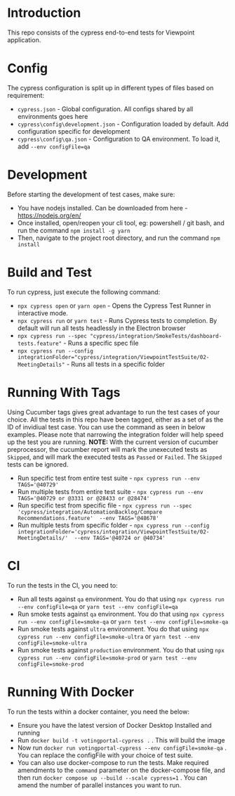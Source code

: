 # Introduction

This repo consists of the cypress end-to-end tests for Viewpoint application.

# Config

The cypress configuration is split up in different types of files based on requirement:

- `cypress.json` - Global configuration. All configs shared by all environments goes here
- `cypress\config\development.json` - Configuration loaded by default. Add configuration specific for development
- `cypress\config\qa.json` - Configuration to QA environment. To load it, add `--env configFile=qa`

# Development

Before starting the development of test cases, make sure:

- You have nodejs installed. Can be downloaded from here - https://nodejs.org/en/
- Once installed, open/reopen your cli tool, eg: powershell / git bash, and run the command `npm install -g yarn`
- Then, navigate to the project root directory, and run the command `npm install`

# Build and Test

To run cypress, just execute the following command:

- `npx cypress open` or `yarn open` - Opens the Cypress Test Runner in interactive mode.
- `npx cypress run` or `yarn test` - Runs Cypress tests to completion. By default will run all tests headlessly in the Electron browser
- `npx cypress run --spec "cypress/integration/SmokeTests/dashboard-tests.feature"` - Runs a specific spec file
- `npx cypress run --config integrationFolder="cypress/integration/ViewpointTestSuite/02-MeetingDetails"` - Runs all tests in a specific folder

# Running With Tags

Using Cucumber tags gives great advantage to run the test cases of your choice. All the tests in this repo have been tagged, either as a set of as the ID of invidiual test case. You can use the command as seen in below examples. Please note that narrowing the integration folder will help speed up the test you are running.
**NOTE:** With the current version of cucumber preprocessor, the cucumber report will mark the unexecuted tests as `Skipped`, and will mark the executed tests as `Passed` or `Failed`. The `Skipped` tests can be ignored.

- Run specific test from entire test suite - `npx cypress run --env TAGS='@40729'`
- Run multiple tests from entire test suite - `npx cypress run --env TAGS='@40729 or @3331 or @28433 or @28474'`
- Run specific test from specific file - `npx cypress run --spec 'cypress/integration/AutomationBacklog/Compare Recommendations.feature'  --env TAGS='@48678'`
- Run multiple tests from specific folder - `npx cypress run --config integrationFolder='cypress/integration/ViewpointTestSuite/02-MeetingDetails/'  --env TAGS='@40724 or @40734'`

# CI

To run the tests in the CI, you need to:

- Run all tests against `qa` environment. You do that using `npx cypress run --env configFile=qa` or `yarn test --env configFile=qa`
- Run smoke tests against `qa` environment. You do that using `npx cypress run --env configFile=smoke-qa` or `yarn test --env configFile=smoke-qa`
- Run smoke tests against `ultra` environment. You do that using `npx cypress run --env configFile=smoke-ultra` or `yarn test --env configFile=smoke-ultra`
- Run smoke tests against `production` environment. You do that using `npx cypress run --env configFile=smoke-prod` or `yarn test --env configFile=smoke-prod`

# Running With Docker

To run the tests within a docker container, you need the below:

- Ensure you have the latest version of Docker Desktop Installed and running
- Run `docker build -t votingportal-cypress .` . This will build the image
- Now run `docker run votingportal-cypress --env configFile=smoke-qa` . You can replace the configFile with your choice of test suite.
- You can also use docker-compose to run the tests. Make required amendments to the `command` parameter on the docker-compose file, and then run `docker compose up --build --scale cypress=1` . You can amend the number of parallel instances you want to run.
